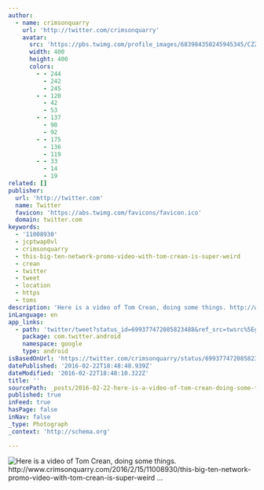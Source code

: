 ```yaml
---
author:
  - name: crimsonquarry
    url: 'http://twitter.com/crimsonquarry'
    avatar:
      src: 'https://pbs.twimg.com/profile_images/683984350245945345/CZZgMslc_400x400.jpg'
      width: 400
      height: 400
      colors:
        - - 244
          - 242
          - 245
        - - 120
          - 42
          - 53
        - - 137
          - 98
          - 92
        - - 175
          - 136
          - 119
        - - 33
          - 14
          - 19
related: []
publisher:
  url: 'http://twitter.com'
  name: Twitter
  favicon: 'https://abs.twimg.com/favicons/favicon.ico'
  domain: twitter.com
keywords:
  - '11008930'
  - jcptwap0vl
  - crimsonquarry
  - this-big-ten-network-promo-video-with-tom-crean-is-super-weird
  - crean
  - twitter
  - tweet
  - location
  - https
  - toms
description: 'Here is a video of Tom Crean, doing some things. http://www.crimsonquarry.com/2016/2/15/11008930/this-big-ten-network-promo-video-with-tom-crean-is-super-weird ...'
inLanguage: en
app_links:
  - path: 'twitter/tweet?status_id=699377472085823488&ref_src=twsrc%5Egoogle%7Ctwcamp%5Eandroidseo%7Ctwgr%5Estatus%7Ctwterm%5E699377472085823488'
    package: com.twitter.android
    namespace: google
    type: android
isBasedOnUrl: 'https://twitter.com/crimsonquarry/status/699377472085823488/photo/1'
datePublished: '2016-02-22T18:48:48.939Z'
dateModified: '2016-02-22T18:48:10.322Z'
title: ''
sourcePath: _posts/2016-02-22-here-is-a-video-of-tom-crean-doing-some-things-httpwww.md
published: true
inFeed: true
hasPage: false
inNav: false
_type: Photograph
_context: 'http://schema.org'

---
```

![Here is a video of Tom Crean&comma; doing some things&period; http&colon;&sol;&sol;www&period;crimsonquarry&period;com&sol;2016&sol;2&sol;15&sol;11008930&sol;this-big-ten-network-promo-video-with-tom-crean-is-super-weird &period;&period;&period;](https://pbs.twimg.com/media/CbSwAhsWwAUh_hp.png:large)